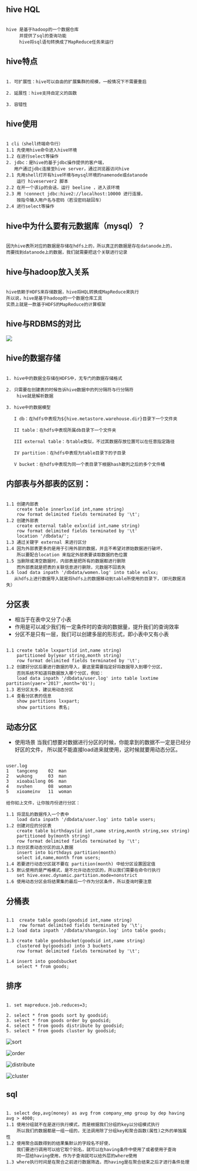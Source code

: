 ## hive HQL

```

hive 是基于hadoop的一个数据仓库
     并提供了sql的查询功能
	 hive将sql语句转换成了MapReduce任务来运行

```

## hive特点

```

1. 可扩展性：hive可以自由的扩展集群的规模，一般情况下不需要重启

2. 延展性：hive支持自定义的函数

3. 容错性

```

## hive使用

```

1 cli（shell终端命令行）
1.1 先使用hive命令进入hive环境
1.2 在进行select等操作
2. jdbc：是hive的基于jdbc操作提供的客户端，
   用户通过jdbc连接至hive server，通过浏览器访问hive
2.1 先用shell打开有hive环境与mysql环境的namenode或datanode
    运行 hiveserver2 脚本
2.2 在开一个该ip的会话，运行 beeline ，进入该环境
2.3 用 !connect jdbc:hive2://localhost:10000 进行连接，
    按指令输入用户名与密码（若没密码敲回车）
2.4 进行select等操作

```

## hive中为什么要有元数据库（mysql）？

```

因为hive表所对应的数据是存储在hdfs上的，所以真正的数据是存在datanode上的，
而要找到datanode上的数据，我们就需要把这个关联进行记录

```

## hive与hadoop放入关系

```

hive依赖于HDFS来存储数据，hive将HQL转换成MapReduce来执行
所以说，hive是基于hadoop的一个数据仓库工具
实质上就是一款基于HDFS的MapReduce的计算框架

```

## hive与RDBMS的对比

![](https://upload-images.jianshu.io/upload_images/14863832-8d89564dd2ce0011.png?imageMogr2/auto-orient/strip%7CimageView2/2/w/1240)

## hive的数据存储

```

1. hive中的数据全存储在HDFS中，无专门的数据存储格式

2. 只需要在创建表的时候告诉hive数据中的列分隔符与行分隔符
    hive就是解析数据
	
3. hive中的数据模型
   
   I db：在hdfs中表现为${hive.metastore.warehouse.dir}目录下一个文件夹
   
   II table：在hdfs中表现所属db目录下一个文件夹
   
   III external table：与table类似，不过其数据存放位置可以在任意指定路径
   
   IV partition：在hdfs中表现为table目录下的子目录
   
   V bucket：在hdfs中表现为同一个表目录下根据hash散列之后的多个文件桶

```

## 内部表与外部表的区别：

```

1.1 创建内部表
    create table innerlxx(id int,name string) 
    row format delimited fields terminated by '\t';
1.2 创建外部表
    create external table exlxx(id int,name string) 
    row format delimited fields terminated by '\t' 
    location '/dbdata/';
1.3 通过关键字 external 来进行区分
1.4 因为外部表更多的是用于引用外部的数据，并且不希望对原始数据进行破坏，
    所以要配合location 来指定外部表要读取数据的色位置
1.5 当删除或清空数据时，内部表是把所有的数据都进行删除
    而外部表就是把表的关联信息进行删除，元数据不回丢失
1.6 load data inpath '/dbdata/women.log' into table exlxx;
   从hdfs上进行数据导入就是将hdfs上的数据移动到table所使用的目录下，（即元数据消失）

```

## 分区表

* 相当于在表中又分了小表
* 作用是可以减少我们有一定条件时的查询的数据量，提升我们的查询效率
* 分区不是只有一层，我们可以创建多层的形形式，即小表中又有小表

```

1.1 create table lxxpart(id int,name string)
    partitioned by(year string,month string) 
    row format delimited fields terminated by '\t';
1.2 创建好分区后要进行数据的导入，要这里需要指定好将数据导入到哪个分区，
    否则系统不知道将数据放入哪个分区，例如：
    load data inpath '/dbdata/user.log' into table lxxtime partition(yaer='2017',month='01');
1.3 若分区太多，建议用动态分区
1.4 查看分区表的信息
    show partitions lxxpart;
    show partitions 表名;

```

## 动态分区

* 使用场景
   当我们想要对数据进行分区的时候，你能拿到的数据不一定是已经分好区的文件，
   所以就不能直接load进来就使用，这时候就要用动态分区。

```

user.log
1	tangceng	02	man
2	wukong		03	man
3	xioabailong	06	man
4	nvshen		08	woman
5	xioameinv	11	woman

给你如上文件，让你按月份进行分区：

1.1 将混乱的数据传入一个表中
    load data inpath '/dbdata/user.log' into table users;
1.2 创建对应的分区表
    create table birthdays(id int,name string,month string,sex string)
    partitioned by(month string) 
    row format delimited fields terminated by '\t';
1.3 向分区表动态分区的出入数据
    insert into birthdays partition(month)
    select id,name,month from users;
1.4 若要进行动态分区就不要在 partition(month) 中给分区设置固定值
1.5 默认使用的是严格模式，是不允许动态分区的，所以我们需要在命令行执行
    set hive.exec.dynamic.partition.mode=nonstrict
1.6 使用动态分区会将结果集的最后一个作为分区条件，所以查询时要注意

```

## 分桶表

```

1.1  create table goods(goodsid int,name string)
     row format delimited fields terminated by '\t';
1.2 load data inpath '/dbdata/shangpin.log' into table goods;

1.3 create table goodsbucket(goodsid int,name string)
    clustered by(goodsid) into 3 buckets
    row format delimited fields terminated by '\t';

1.4 insert into goodsbucket
    select * from goods;

```

## 排序

```

1. set mapreduce.job.reduces=3;

2. select * from goods sort by goodsid;
3. select * from goods order by goodsid;
4. select * from goods distribute by goodsid;
5. select * from goods cluster by goodsid;

```

![sort](https://upload-images.jianshu.io/upload_images/14863832-ef564eb3492b9719.png?imageMogr2/auto-orient/strip%7CimageView2/2/w/1240)

![order](https://upload-images.jianshu.io/upload_images/14863832-0048f3acf274fd8a.png?imageMogr2/auto-orient/strip%7CimageView2/2/w/1240)

![distribute](https://upload-images.jianshu.io/upload_images/14863832-7327eab6735bce43.png?imageMogr2/auto-orient/strip%7CimageView2/2/w/1240)

![cluster](https://upload-images.jianshu.io/upload_images/14863832-062970bda1e542c7.png?imageMogr2/auto-orient/strip%7CimageView2/2/w/1240)

## sql

```

1. select dep,avg(money) as avg from company_emp group by dep having avg > 4000;
1.1 使用分组就不在是逐行执行模式，而是根据我们分组的key以分组模式执行
    所以我们的数据都是一组一组的，无法调用除了分组key和聚合函数(属性)之外的单独属性
1.2 使用聚合函数得到的结果集默认的字段名不好使，
    我们要进行调用可以给它取个别名，就可以在having条件中使用了或者使用子查询
    同一层给having使用，作为子查询就可以给外层的where使用
1.3 where执行时间是在聚合之前进行数据筛选，而having是在聚合结束之后才进行条件处理

```


